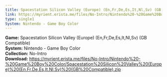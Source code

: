 ```yaml
---
title: Spacestation Silicon Valley (Europe) (En,Fr,De,Es,It,Nl,Sv) (GB Compatible)
link: https://myrient.erista.me/files/No-Intro/Nintendo%20-%20Game%20Boy%20Color/Spacestation%20Silicon%20Valley%20(Europe)%20(En,Fr,De,Es,It,Nl,Sv)%20(GB%20Compatible).zip
type: single1
System: Nintendo - Game Boy Color
---
```

<b>Game:</b> Spacestation Silicon Valley (Europe) (En,Fr,De,Es,It,Nl,Sv) (GB Compatible)<br>
<b>System:</b> Nintendo - Game Boy Color<br>
<b>Collection:</b> No-Intro<br>
<b>Download:</b> https://myrient.erista.me/files/No-Intro/Nintendo%20-%20Game%20Boy%20Color/Spacestation%20Silicon%20Valley%20(Europe)%20(En,Fr,De,Es,It,Nl,Sv)%20(GB%20Compatible).zip